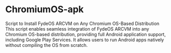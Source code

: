 # ChromiumOS-apk
Script to Install FydeOS ARCVM on Any Chromium OS-Based Distribution This script enables seamless integration of FydeOS ARCVM into any Chromium OS-based distribution, providing full Android application support, including Google Play Services. It allows users to run Android apps natively without compiling the OS from scratch.
